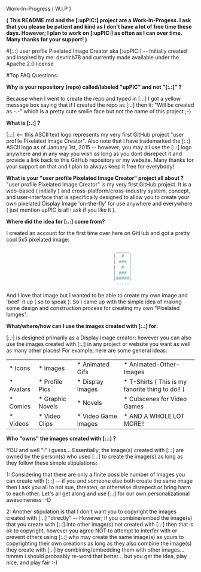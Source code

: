 

Work-In-Progress ( W.I.P )




__( This README.md and the [:upPIC:] project are a Work-In-Progess.  I ask that you please be patient and kind as I don't have a lot of free time these days.  However; I plan to work on [:upPIC:] as often as I can over time.  Many thanks for your support! )__




#[:.:] user profile Pixelated Image Creator
aka [:upPIC:] -- Initially created and inspired by me: devrich78 and currently made available under the Apache 2.0 license


#Top FAQ Questions:

__Why is your repository (repo) called/labeled "upPIC" and not "[:.:]" ?__

Because when I went to create the repo and typed in [:.:] I got a yellow message box saying that if I created the repo as [:.:] then it: "Will be created as -.-" which is a pretty cute smilie face but not the name of this project ;-)


__What is [:.:] ?__

[:.:] <-- this ASCII text logo represents my very first GitHub project "user profile Pixelated Image Creator". Also note that I have trademarked the [:.:] ASCII logo as of January 1st, 2015 -- however; you may all use the [:.:] logo anywhere and in any way you wish as long as you dont disrepect it and provide a link back to this GitHub repository or my website.  Many thanks for your support on that and I plan to always keep it free for everybody!

__What is your "user profile Pixelated Image Creator" project all about ?__
"user profile Pixelated Image Creator" is my very first GitHub project.  It is a web-based ( initially ) and cross-platform/cross-industry system, concept, and user-interface that is specifically designed to allow you to create your own pixelated Display Image 'on-the-fly' for use anywhere and everywhere ( just mention upPIC is all i ask if you like it ).


__Where did the idea for [:.:] come from?__

I created an account for the first time over here on GitHub and got a pretty cool 5x5 pixelated image:

```php
                                         _____
                                        |  #  |
                                        | ### |
                                        |  #  |
                                        | ### |
                                        |#####|
                                         -----
```
And I love that image but I wanted to be able to create my own image and 'beef' it up ( so to speak ).  So I came up with the simple idea of making some design and construction process for creating my own "Pixelated Iamges".


__What/where/how can I use the images created with [:.:] for:__

[:.:] is designed primarily as a Display Image creator; however you can also use the images created with [:.:] in any project or website you want as well as many other places!  For example; here are some general ideas:

|   |   |   |   |
|---|---|---|---|
|  * Icons  |  * Images  |  * Animated Gifs  |  * Animated-Other-Images  |
|  * Avatars  |  * Profile Pics  |  * Display Images  |  * T-Shirts ( This is my fanorite thing to do!! )  |
|  * Comics  |  * Graphic Novels  |  * Novels  |  * Cutscenes for Video Games  |
|  * Videos  |  * Video Clips  |  * Video Game Images  |  * AND A WHOLE LOT MORE!!  |


__Who "owns" the images created with [:.:] ?__

YOU and well "i" i guess... Essentially; the image(s) created with [:.:] are owned by the person(s) who used [:.:] to create the image(s) as long as they follow these simple stipulations:

1: Considering that there are only a finite possible number of images you can create with [:.:] -- if you and someone else both create the same image then I ask you all to not sue, threaten, or otherwise disrepect or bring harm to each other.  Let's all get along and use [:.:] for our own personalizational awesomeness :-D

2: Another stipulation is that I don't want you to copyright the images created with [:.:] "directly" -- However; if you combine/embed the image(s) that you create with [:.:] into other image(s) not created with [:.:] then that is ok to copyright, however you agree NOT to attempt to interfer with or prevent others using [:.:] who may create the same image(s) as yours to copyrighting their own creations as long as they also combine the image(s) they create with [:.:] by combining/embedding them with other images... hmmm i should probaably re-word that better... but you get the idea, play nice, and play fair :-)








